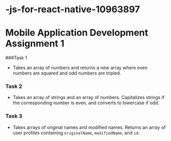 # -js-for-react-native-10963897
# Mobile Application Development Assignment 1
###Task 1
  - Takes an array of numbers and returns a new array where even numbers are squared and odd numbers are tripled.

### Task 2
  - Takes an array of strings and an array of numbers. Capitalizes strings if the corresponding number is even, and converts to lowercase if odd.

### Task 3
  - Takes arrays of original names and modified names. Returns an array of user profiles containing `originalName`, `modifiedName`, and `id`.
